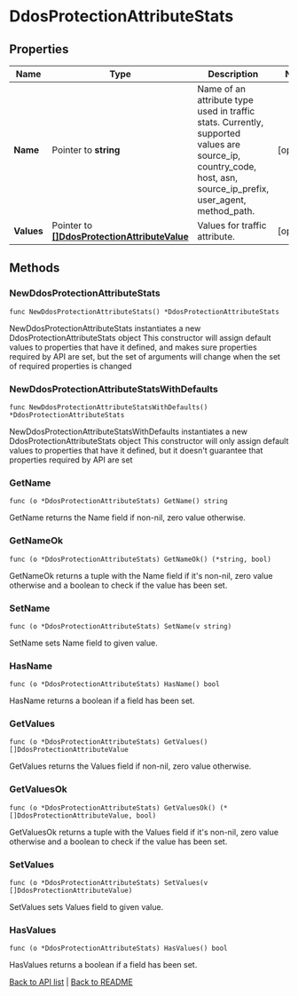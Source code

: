 # DdosProtectionAttributeStats

## Properties

Name | Type | Description | Notes
------------ | ------------- | ------------- | -------------
**Name** | Pointer to **string** | Name of an attribute type used in traffic stats. Currently, supported values are source_ip, country_code, host, asn, source_ip_prefix, user_agent, method_path. | [optional] 
**Values** | Pointer to [**[]DdosProtectionAttributeValue**](DdosProtectionAttributeValue.md) | Values for traffic attribute. | [optional] 

## Methods

### NewDdosProtectionAttributeStats

`func NewDdosProtectionAttributeStats() *DdosProtectionAttributeStats`

NewDdosProtectionAttributeStats instantiates a new DdosProtectionAttributeStats object
This constructor will assign default values to properties that have it defined,
and makes sure properties required by API are set, but the set of arguments
will change when the set of required properties is changed

### NewDdosProtectionAttributeStatsWithDefaults

`func NewDdosProtectionAttributeStatsWithDefaults() *DdosProtectionAttributeStats`

NewDdosProtectionAttributeStatsWithDefaults instantiates a new DdosProtectionAttributeStats object
This constructor will only assign default values to properties that have it defined,
but it doesn't guarantee that properties required by API are set

### GetName

`func (o *DdosProtectionAttributeStats) GetName() string`

GetName returns the Name field if non-nil, zero value otherwise.

### GetNameOk

`func (o *DdosProtectionAttributeStats) GetNameOk() (*string, bool)`

GetNameOk returns a tuple with the Name field if it's non-nil, zero value otherwise
and a boolean to check if the value has been set.

### SetName

`func (o *DdosProtectionAttributeStats) SetName(v string)`

SetName sets Name field to given value.

### HasName

`func (o *DdosProtectionAttributeStats) HasName() bool`

HasName returns a boolean if a field has been set.

### GetValues

`func (o *DdosProtectionAttributeStats) GetValues() []DdosProtectionAttributeValue`

GetValues returns the Values field if non-nil, zero value otherwise.

### GetValuesOk

`func (o *DdosProtectionAttributeStats) GetValuesOk() (*[]DdosProtectionAttributeValue, bool)`

GetValuesOk returns a tuple with the Values field if it's non-nil, zero value otherwise
and a boolean to check if the value has been set.

### SetValues

`func (o *DdosProtectionAttributeStats) SetValues(v []DdosProtectionAttributeValue)`

SetValues sets Values field to given value.

### HasValues

`func (o *DdosProtectionAttributeStats) HasValues() bool`

HasValues returns a boolean if a field has been set.


[Back to API list](../README.md#documentation-for-api-endpoints) | [Back to README](../README.md)
